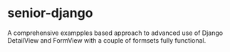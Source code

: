 # senior-django
A comprehensive exampples based approach to advanced use of Django 
DetailView and FormView with a couple of formsets fully functional.

